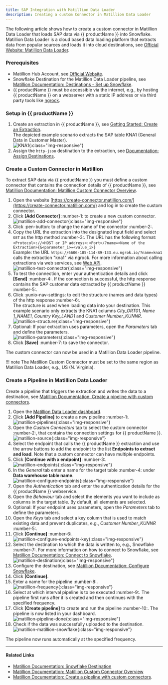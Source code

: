 ```yaml
---
title: SAP Integration with Matillion Data Loader
description: Creating a custom Connector in Matillion Data Loader 
---
```


The following article shows how to create a custom connector in Matillion Data Loader that loads SAP data via {{ productName }} into Snowflake.
Matillion Data Loader is a cloud based data loading platform that extracts data from popular sources and loads it into cloud destinations, see [Official Website: Matillion Data Loader](https://www.matillion.com/products/data-loader/).

### Prerequisites

- Matillion Hub Account, see [Official Website](https://hub.matillion.com/). 
- Snowflake Destination for the Matillion Data Loader pipeline, see [Matillion Documentation: Destinations - Set up Snowflake](https://docs.matillion.com/data-productivity-cloud/batch/docs/set-up-snowflake/).
- {{ productName }} must be accessible via the internet, e.g., by hosting {{ productName }} on a webserver with a static IP address or via third party tools like [ngrock](https://ngrok.com/). 

### Setup in {{ productName }}

1. Create an extraction in {{ productName }}, see [Getting Started: Create an Extraction](../getting-started.md/#create-an-extraction). <br>
The depicted example scenario extracts the SAP table KNA1 (General Data in Customer Master).<br>
![KNA1](../assets/images/xu/articles/kna1.png){:class="img-responsive"}
2. Assign the `http-json` destination to the extraction, see [Documentation: Assign Destinations](../documentation/destinations/json-via-http.md).

### Create a Custom Connector in Matillion

To extract SAP data via {{ productName }} you must define a custom connector that contains the connection details of {{ productName }}, see [Matillion Documentation: Matillion Custom Connector Overview](https://docs.matillion.com/data-productivity-cloud/custom-connector/docs/custom-connector-overview/).

1. Open the website [https://create-connector.matillion.com/](https://create-connector.matillion.com/) and log in to create the custom connector.
2. Click **[Add Connector]** :number-1: to create a new custom connector.<br>
![matillion-add-connector](../assets/images/xu/articles/matillion-add-connector.png){:class="img-responsive"}
3. Click :pen-button: to change the name of the connector :number-2:.
3. Copy the URL the extraction into the designated input field and select `GET` as the http method :number-3:. 
The URL has the following format: <br>
`<Protocol>://<HOST or IP address>:<Port>/?name=<Name of the Extraction>{&<parameter_i>=<value_i>}`<br>
Example: the URL `https://6606-185-114-89-133.eu.ngrok.io/?name=kna1` calls the extraction "kna1" via ngrock.
For more information about calling extractions via web services, see [Web API](../web-api.md/#run-extractions).<br>
![matillion-test-connector](../assets/images/xu/articles/matillion-test-connector.png){:class="img-responsive"}
4. To test the connection, enter your authentication details and click **[Send]** :number-4:. 
If the connection is successful, the http response contains the SAP customer data extracted by {{ productName }} :number-5:.
5. Click :yunio-nav-settings: to edit the structure (names and data types) of the http response :number-6:.<br>
The structure is used when loading data into your destination.
This example scenario only extracts the KNA1 columns *City_ORT01*, *Name 1_NAME1*, *Country Key_LAND1* and *Customer Number_KUNNR*.<br>
![matillion-structure](../assets/images/xu/articles/matillion-structure.png){:class="img-responsive"} 
6. Optional: If your extraction uses parameters, open the *Parameters* tab and define the parameters.<br>
![matillion-parameters](../assets/images/xu/articles/matillion-parameters.png){:class="img-responsive"}
7. Click **[Save]** :number-7: to save the connector.

The custom connector can now be used in a Matillion Data Loader pipeline.

!!! note
    The Matillion Custom Connector must be set to the same region as Matillion Data Loader, e.g., US (N. Virginia).

### Create a Pipeline in Matillion Data Loader

Create a pipeline that triggers the extraction and writes the data to a destination, see [Matillion Documentation: Create a pipeline with custom connectors](https://docs.matillion.com/data-productivity-cloud/custom-connector/docs/custom-connector-batch-pipeline/).

1. Open the [Matillion Data Loader dashboard](https://dataloader.matillion.com/dashboard).
2. Click **[Add Pipeline]** to create a new pipeline :number-1:.<br>
![matillion-pipelines](../assets/images/xu/articles/matillion-pipelines.png){:class="img-responsive"}
3. Open the *Custom Connectors* tap to select the custom connector :number-2:, that contains the connection settings for {{ productName }}. <br>
![matillion-source](../assets/images/xu/articles/matillion-source.png){:class="img-responsive"}
4. Select the endpoint that calls the {{ productName }} extraction and use the arrow buttons to add the endpoint to the list **Endpoints to extract and load**.
Note that a custom connector can have multiple endpoints.
5. Click **[Continue with x endpoint]** :number-3:.<br>
![matillion-endpoints](../assets/images/xu/articles/matillion-endpoint.png){:class="img-responsive"}
6. In the *General* tab enter a name for the target table :number-4: under **Data warehouse table name**.<br>
![matillion-configure-endpoints](../assets/images/xu/articles/matillion-configure-endpoint.png){:class="img-responsive"}
7. Open the *Authentication* tab and enter the authentication details for the {{ productName }} webservice.
8. Open the *Behaviour* tab and select the elements you want to include as columns in the target table. By default, all elements are selected.
9. Optional: If your endpoint uses parameters, open the *Parameters* tab to define the parameters.
10. Open the *Keys* tab and select a key column that is used to match existing data and prevent duplicates, e.g., *Customer Number_KUNNR* :number-5:.
11. Click **[Continue]** :number-6:.<br>
![matillion-configure-endpoints-key](../assets/images/xu/articles/matillion-configure-endpoint-key.png){:class="img-responsive"}
12. Select the destination to which the data is written to, e.g., Snowflake :number-7:. 
For more information on how to connect to Snowflake, see [Matillion Documentation: Connect to Snowflake](https://docs.matillion.com/data-productivity-cloud/batch/docs/connect-to-snowflake/).<br>
![matillion-destination](../assets/images/xu/articles/matillion-destination.png){:class="img-responsive"}
13. Configure the destination, see [Matillion Documentation: Configure Snowflake](https://docs.matillion.com/data-productivity-cloud/batch/docs/connect-to-snowflake/#configure-snowflake).
14. Click **[Continue]**.
15. Enter a name for the pipeline :number-8:.<br>
![matillion-frequency](../assets/images/xu/articles/matillion-frequency.png){:class="img-responsive"}
16. Select at which interval pipeline is to be executed :number-9:. The pipeline first runs after it is created and then continues with the specified frequency.
17. Click **[Create pipeline]** to create and run the pipeline :number-10:. The pipeline is now listed in your dashboard.<br>
![matillion-pipeline-done](../assets/images/xu/articles/matillion-pipeline-done.png){:class="img-responsive"}
18. Check if the data was successfully uploaded to the destination.<br>
![matillion-matillion-snowflake](../assets/images/xu/articles/matillion-snowflake.png){:class="img-responsive"}

The pipeline now runs automatically at the specified frequency. 

*****
#### Related Links

- [Matillion Documentation: Snowflake Destination](https://docs.matillion.com/data-productivity-cloud/batch/docs/set-up-snowflake/)
- [Matillion Documentation: Matillion Custom Connector Overview](https://docs.matillion.com/data-productivity-cloud/custom-connector/docs/custom-connector-overview/)
- [Matillion Documentation: Create a pipeline with custom connectors](https://docs.matillion.com/data-productivity-cloud/custom-connector/docs/custom-connector-batch-pipeline/).
